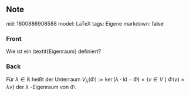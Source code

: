 ## Note
nid: 1600886908588
model: LaTeX
tags: Eigene
markdown: false

### Front
Wie ist ein \textit{Eigenraum} definiert?

### Back
Für $\lambda \in \mathbb{R}$ heißt der Unterraum $V_{\lambda}(\Phi):=\operatorname{ker}(\lambda \cdot \mathrm{Id}-\Phi)=\{v \in V \mid \Phi(v)=\lambda v\}$
der $\lambda$ -Eigenraum von $\Phi$.
